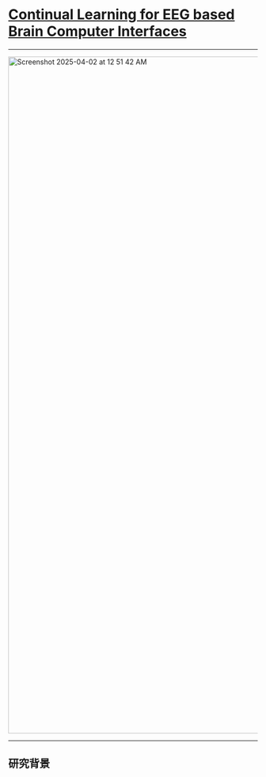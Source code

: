 
# [Continual Learning for EEG based Brain Computer Interfaces](https://openreview.net/forum?id=9Y_wci2OC3)

----

<img width="1366" alt="Screenshot 2025-04-02 at 12 51 42 AM" src="https://github.com/user-attachments/assets/d7660f15-5ddb-4385-89c0-176a101bae69" />

-----

## **研究背景**
